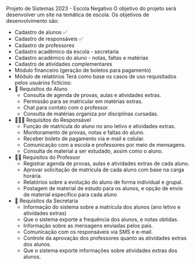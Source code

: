 Projeto de Sistemas 2023 - Escola Negativo
O objetivo do projeto será desenvolver um site na temática de escola.
Os objetivos de desenvolvimento são:
* Cadastro de alunos ✅
* Cadastro de responsáveis ✅
* Cadastro de professores
* Cadastro acadêmico da escola - secretaria
* Cadastro acadêmico do aluno - notas, faltas e matérias
* Cadastro de atividades complementares
* Módulo financeiro (geração de boletos para pagamento)
* Módulo de relatórios
Terá como base os casos de uso requisitados pelos usuários fictícios:
* 🧒 Requisitos do Aluno
    * Consulta de agenda de provas, aulas e atividades extras.
    * Permissão para se matricular em matérias extras.
    * Chat para contato com o professor.
    * Consulta de matérias organiza por disciplinas cursadas.
* 👨‍👩‍👦 Requisitos do Responsável
    * Função de matrícula do aluno no ano letivo e atividades extras.
    * Monitoramento de provas, notas e faltas do aluno.
    * Receber boleto de pagamento via e-mail e celular.
    * Comunicação com a escola e professores por meio de mensagens.
    * Consulta de material a ser estudado, assim como o aluno.
* 👨‍🏫 Requisitos do Professor
    * Registrar agenda de provas, aulas e atividades extras de cada aluno.
    * Aprovar solicitação de matrícula de cada aluno com base na carga horária.
    * Relatórios sobre a evolução do aluno de forma individual e grupal.
    * Postagem de material de estudo para os alunos, e opção de envio de material específico para cada aluno
* 🏫 Requisitos da Secretaria
    * Informação do sistema sobre a matrícula dos alunos (ano letivo e atividades extras)
    * Que o sistema exporte a frequência dos alunos, e notas obtidas.
    * Informação sobre as mensagens enviadas pelos pais.
    * Comunicação com os responsáveis via SMS e e-mail.
    * Controle da aprovação dos professores quanto as atividades extras dos alunos.
    * Que o sistema exporte informações sobre atividades extras dos alunos.
